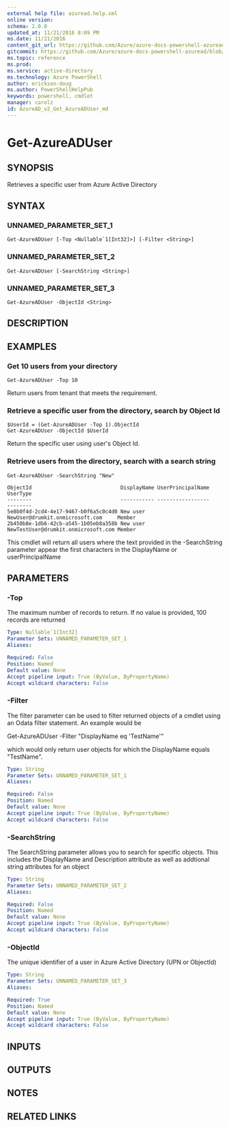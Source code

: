 ```yaml
---
external help file: azuread.help.xml
online version: 
schema: 2.0.0
updated_at: 11/21/2016 8:09 PM
ms.date: 11/21/2016
content_git_url: https://github.com/Azure/azure-docs-powershell-azuread/blob/master/Azure%20AD%20Cmdlets/AzureAD/v2/Get-AzureADUser.md
gitcommit: https://github.com/Azure/azure-docs-powershell-azuread/blob/e79870303c4a5b18f88c61a5fe206bd45af8c480/Azure%20AD%20Cmdlets/AzureAD/v2/Get-AzureADUser.md
ms.topic: reference
ms.prod: 
ms.service: active-directory
ms.technology: Azure PowerShell
author: erickson-doug
ms.author: PowerShellHelpPub
keywords: powershell, cmdlet
manager: carolz
id: AzureAD_v2_Get_AzureADUser_md
---
```


# Get-AzureADUser

## SYNOPSIS
Retrieves a specific user from Azure Active Directory

## SYNTAX

### UNNAMED_PARAMETER_SET_1
```
Get-AzureADUser [-Top <Nullable`1[Int32]>] [-Filter <String>]
```

### UNNAMED_PARAMETER_SET_2
```
Get-AzureADUser [-SearchString <String>]
```

### UNNAMED_PARAMETER_SET_3
```
Get-AzureADUser -ObjectId <String>
```

## DESCRIPTION

## EXAMPLES

### Get 10 users from your directory
```
Get-AzureADUser -Top 10
```

Return users from tenant that meets the requirement.

### Retrieve a specific user from the directory, search by Object Id
```
$UserId = (Get-AzureADUser -Top 1).ObjectId
Get-AzureADUser -ObjectId $UserId
```

Return the specific user using user's Object Id.

### Retrieve users from the directory, search with a search string
```
Get-AzureADUser -SearchString "New"

ObjectId                             DisplayName UserPrincipalName                   UserType
--------                             ----------- -----------------                   --------
5e8b0f4d-2cd4-4e17-9467-b0f6a5c0c4d0 New user    NewUser@drumkit.onmicrosoft.com     Member
2b450b8e-1db6-42cb-a545-1b05eb8a358b New user    NewTestUser@drumkit.onmicrosoft.com Member
```

This cmdlet will return all users where the text provided in the -SearchString parameter appear the first characters in the DisplayName or userPrincipalName

## PARAMETERS

### -Top
The maximum number of records to return.
If no value is provided, 100 records are returned

```yaml
Type: Nullable`1[Int32]
Parameter Sets: UNNAMED_PARAMETER_SET_1
Aliases: 

Required: False
Position: Named
Default value: None
Accept pipeline input: True (ByValue, ByPropertyName)
Accept wildcard characters: False
```

### -Filter
The filter parameter can be used to filter returned objects of a cmdlet using an Odata filter statement.
An example would be 

Get-AzureADUser -Filter "DisplayName eq 'TestName'"

which would only return user objects for which the DisplayName equals "TestName".

```yaml
Type: String
Parameter Sets: UNNAMED_PARAMETER_SET_1
Aliases: 

Required: False
Position: Named
Default value: None
Accept pipeline input: True (ByValue, ByPropertyName)
Accept wildcard characters: False
```

### -SearchString
The SearchString parameter allows you to search for specific objects.
This includes the DisplayName and Description attribute as well as addtional string attributes for an object

```yaml
Type: String
Parameter Sets: UNNAMED_PARAMETER_SET_2
Aliases: 

Required: False
Position: Named
Default value: None
Accept pipeline input: True (ByValue, ByPropertyName)
Accept wildcard characters: False
```

### -ObjectId
The unique identifier of a user in Azure Active Directory (UPN or ObjectId)

```yaml
Type: String
Parameter Sets: UNNAMED_PARAMETER_SET_3
Aliases: 

Required: True
Position: Named
Default value: None
Accept pipeline input: True (ByValue, ByPropertyName)
Accept wildcard characters: False
```

## INPUTS

## OUTPUTS

## NOTES

## RELATED LINKS

